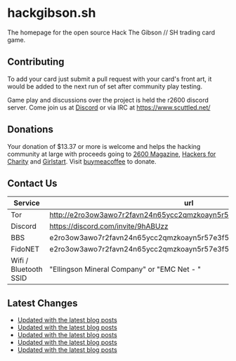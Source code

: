 # hackgibson.sh
The homepage for the open source Hack The Gibson // SH trading card game.


## Contributing

To add your card just submit a pull request with your card's front art, it would be added to the next run of set after community play testing.

Game play and discussions over the project is held the r2600 discord server. Come join us at [Discord](https://discord.com/invite/9hABUzz) or via IRC at https://www.scuttled.net/


## Donations

Your donation of $13.37 or more is welcome and helps the hacking community at large with proceeds going to [2600 Magazine](https://2600.com/), [Hackers for Charity](https://hackersforcharity.org) and [Girlstart](https://girlstart.org).  Visit [buymeacoffee](https://www.buymeacoffee.com/hackgibson.sh) to donate.


## Contact Us

Service | url
-|-
Tor | http://e2ro3ow3awo7r2favn24n65ycc2qmzkoayn5r57e3f56nvjwdcgg32ad.onion
Discord | https://discord.com/invite/9hABUzz
BBS | e2ro3ow3awo7r2favn24n65ycc2qmzkoayn5r57e3f56nvjwdcgg32ad.onion:23
FidoNET | e2ro3ow3awo7r2favn24n65ycc2qmzkoayn5r57e3f56nvjwdcgg32ad.onion:24554
Wifi / Bluetooth SSID | "Ellingson Mineral Company" or "EMC Net - <fidonet address>"

## Latest Changes
<!-- BLOG-POST-LIST:START -->
- [Updated with the latest blog posts](https://github.com/DFW2600/hackgibson.sh/commit/226b85bbe08e7401b70c61e8e5f4434d4c76d30b)
- [Updated with the latest blog posts](https://github.com/DFW2600/hackgibson.sh/commit/c57ec377a682dca2fc218a48160e70d0bff84517)
- [Updated with the latest blog posts](https://github.com/DFW2600/hackgibson.sh/commit/08a7a3ba5fbcbe61a22e2c59832cfa07f70c16c0)
- [Updated with the latest blog posts](https://github.com/DFW2600/hackgibson.sh/commit/442a1567b7d331e2e3aac1e565cf1a73e4263550)
- [Updated with the latest blog posts](https://github.com/DFW2600/hackgibson.sh/commit/288207f00ef3a87f663f072c9c9a8117400dd0d3)
<!-- BLOG-POST-LIST:END -->
